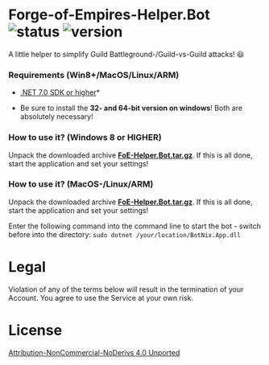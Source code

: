 # Forge-of-Empires-Helper.Bot ![status](https://badgen.net/badge/Status/Proof/green) ![version](https://badgen.net/badge/Version/2023.12.01/)

A little helper to simplify Guild Battleground-/Guild-vs-Guild attacks! :smiley:

### Requirements (Win8+/MacOS/Linux/ARM)

- [.NET 7.0 SDK or higher](https://dotnet.microsoft.com/download)*

* Be sure to install the **32- and 64-bit version on windows**! Both are absolutely necessary!

### How to use it? (Windows 8 or HIGHER)

Unpack the downloaded archive **[FoE-Helper.Bot.tar.gz](https://github.com/cfHxqA/Forge-of-Empires-Helper.Bot/raw/main/FoE-Helper.Bot.tar.gz)**. If this is all done, start the application and set your settings!

### How to use it? (MacOS-/Linux/ARM)

Unpack the downloaded archive **[FoE-Helper.Bot.tar.gz](https://github.com/cfHxqA/Forge-of-Empires-Helper.Bot/raw/main/FoE-Helper.Bot.tar.gz)**. If this is all done, start the application and set your settings!

Enter the following command into the command line to start the bot - switch before into the directory:
`sudo dotnet /your/location/BotNix.App.dll`

# Legal

Violation of any of the terms below will result in the termination of your Account. You agree to use the Service at your own risk.

# License

[Attribution-NonCommercial-NoDerivs 4.0 Unported](https://creativecommons.org/licenses/by-nc-nd/4.0/)